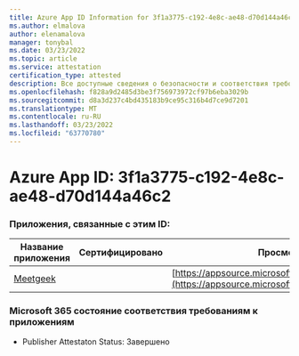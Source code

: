 ```yaml
---
title: Azure App ID Information for 3f1a3775-c192-4e8c-ae48-d70d144a46c2
ms.author: elmalova
author: elenamalova
manager: tonybal
ms.date: 03/23/2022
ms.topic: article
ms.service: attestation
certification_type: attested
description: Все доступные сведения о безопасности и соответствия требованиям для 3f1a3775-c192-4e8c-ae48-d70d144a46c2.
ms.openlocfilehash: f828a9d2485d3be3f756973972cf97b6eba3029b
ms.sourcegitcommit: d8a3d237c4bd435183b9ce95c316b4d7ce9d7201
ms.translationtype: MT
ms.contentlocale: ru-RU
ms.lasthandoff: 03/23/2022
ms.locfileid: "63770780"
---
```

# <a name="azure-app-id-3f1a3775-c192-4e8c-ae48-d70d144a46c2"></a>Azure App ID: 3f1a3775-c192-4e8c-ae48-d70d144a46c2


### <a name="apps-associated-with-this-id"></a>Приложения, связанные с этим ID:
| **Название приложения** | **Сертифицировано** | **Просмотр в AppSource** |
|--------------|---------------|-----------------------|
| [Meetgeek](../forward/WA200003720.md) |  | [https://appsource.microsoft.com/product/office/WA200003720](https://appsource.microsoft.com/product/office/WA200003720) |

### <a name="microsoft-365-app-compliance-status"></a>Microsoft 365 состояние соответствия требованиям к приложениям
- Publisher Attestaton Status: Завершено
